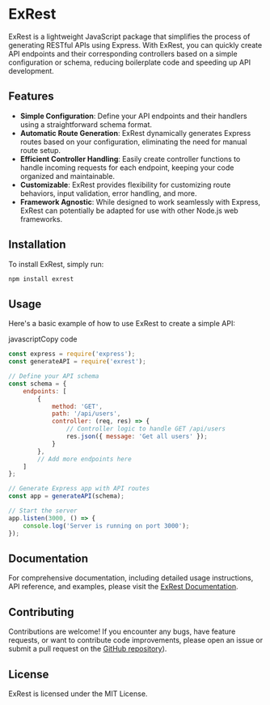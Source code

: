 # ExRest

ExRest is a lightweight JavaScript package that simplifies the process of generating RESTful APIs using Express. With ExRest, you can quickly create API endpoints and their corresponding controllers based on a simple configuration or schema, reducing boilerplate code and speeding up API development.

## Features

- **Simple Configuration**: Define your API endpoints and their handlers using a straightforward schema format.
- **Automatic Route Generation**: ExRest dynamically generates Express routes based on your configuration, eliminating the need for manual route setup.
- **Efficient Controller Handling**: Easily create controller functions to handle incoming requests for each endpoint, keeping your code organized and maintainable.
- **Customizable**: ExRest provides flexibility for customizing route behaviors, input validation, error handling, and more.
- **Framework Agnostic**: While designed to work seamlessly with Express, ExRest can potentially be adapted for use with other Node.js web frameworks.

## Installation

To install ExRest, simply run:

```bash
npm install exrest
```



## Usage

Here's a basic example of how to use ExRest to create a simple API:

javascriptCopy code

```js
const express = require('express');
const generateAPI = require('exrest');

// Define your API schema
const schema = {
    endpoints: [
        {
            method: 'GET',
            path: '/api/users',
            controller: (req, res) => {
                // Controller logic to handle GET /api/users
                res.json({ message: 'Get all users' });
            }
        },
        // Add more endpoints here
    ]
};

// Generate Express app with API routes
const app = generateAPI(schema);

// Start the server
app.listen(3000, () => {
    console.log('Server is running on port 3000');
});

```

## Documentation

For comprehensive documentation, including detailed usage instructions, API reference, and examples, please visit the [ExRest Documentation](https://github.com/your-username/exresthttps://github.com/your-username/exrest).

## Contributing

Contributions are welcome! If you encounter any bugs, have feature requests, or want to contribute code improvements, please open an issue or submit a pull request on the [GitHub repository](https://github.com/dada44a/ExRest)).

## License

ExRest is licensed under the MIT License.


